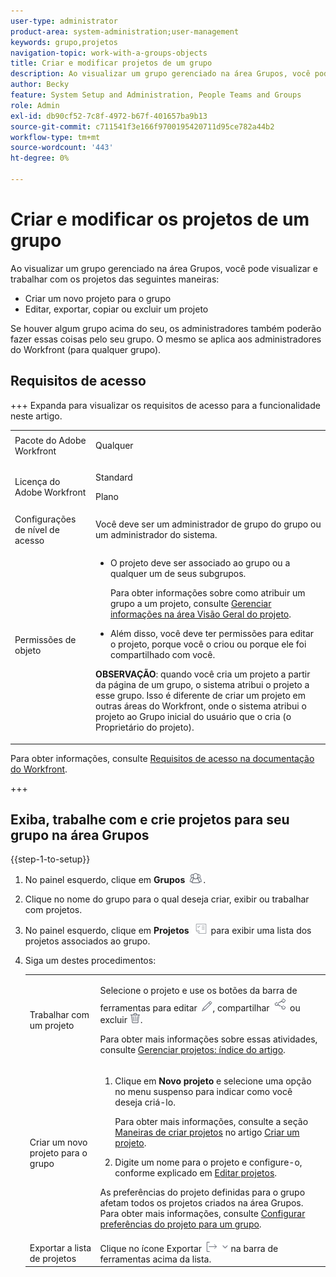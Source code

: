 ```yaml
---
user-type: administrator
product-area: system-administration;user-management
keywords: grupo,projetos
navigation-topic: work-with-a-groups-objects
title: Criar e modificar projetos de um grupo
description: Ao visualizar um grupo gerenciado na área Grupos, você pode criar, editar, exportar, copiar e excluir os projetos do grupo.
author: Becky
feature: System Setup and Administration, People Teams and Groups
role: Admin
exl-id: db90cf52-7c8f-4972-b67f-401657ba9b13
source-git-commit: c711541f3e166f9700195420711d95ce782a44b2
workflow-type: tm+mt
source-wordcount: '443'
ht-degree: 0%

---
```


# Criar e modificar os projetos de um grupo

Ao visualizar um grupo gerenciado na área Grupos, você pode visualizar e trabalhar com os projetos das seguintes maneiras:

* Criar um novo projeto para o grupo
* Editar, exportar, copiar ou excluir um projeto

Se houver algum grupo acima do seu, os administradores também poderão fazer essas coisas pelo seu grupo. O mesmo se aplica aos administradores do Workfront (para qualquer grupo).

## Requisitos de acesso

+++ Expanda para visualizar os requisitos de acesso para a funcionalidade neste artigo.

<table style="table-layout:auto"> 
 <col> 
 <col> 
 <tbody> 
  <tr> 
   <td>Pacote do Adobe Workfront</td> 
   <td><p>Qualquer</p></td> 
  </tr> 
  <tr> 
   <td>Licença do Adobe Workfront</td> 
   <td><p>Standard</p>
       <p>Plano</p></td>
  </tr>
  <tr>
   <td>Configurações de nível de acesso</td> 
   <td>Você deve ser um administrador de grupo do grupo ou um administrador do sistema.</td>
  </tr>
  <tr> 
   <td>Permissões de objeto</td>
   <td> 
    <ul> 
     <li> <p>O projeto deve ser associado ao grupo ou a qualquer um de seus subgrupos. </p> <p>Para obter informações sobre como atribuir um grupo a um projeto, consulte <a href="../../../manage-work/projects/manage-projects/understand-project-overview-area.md" class="MCXref xref">Gerenciar informações na área Visão Geral do projeto</a>.</p> </li> 
     <li> <p>Além disso, você deve ter permissões para editar o projeto, porque você o criou ou porque ele foi compartilhado com você.</p></li> 
    </ul>
    <p><b>OBSERVAÇÃO</b>: quando você cria um projeto a partir da página de um grupo, o sistema atribui o projeto a esse grupo. Isso é diferente de criar um projeto em outras áreas do Workfront, onde o sistema atribui o projeto ao Grupo inicial do usuário que o cria (o Proprietário do projeto).</p> </td>
  </tr>
 </tbody> 
</table>

Para obter informações, consulte [Requisitos de acesso na documentação do Workfront](/help/quicksilver/administration-and-setup/add-users/access-levels-and-object-permissions/access-level-requirements-in-documentation.md).

+++

## Exiba, trabalhe com e crie projetos para seu grupo na área Grupos

{{step-1-to-setup}}

1. No painel esquerdo, clique em **Grupos** ![Grupos](assets/groups-icon.png).

1. Clique no nome do grupo para o qual deseja criar, exibir ou trabalhar com projetos.
1. No painel esquerdo, clique em **Projetos** ![Projetos no menu principal](assets/projects-in-main-menu.png) para exibir uma lista dos projetos associados ao grupo.

1. Siga um destes procedimentos:

   <table style="table-layout:auto"> 
    <col> 
    <col> 
    <tbody> 
     <tr> 
      <td role="rowheader"> <p>Trabalhar com um projeto</p> </td> 
      <td> <p>Selecione o projeto e use os botões da barra de ferramentas para editar <img src="assets/edit-icon.png">, compartilhar <img src="assets/share-icon.png"> ou excluir <img src="assets/delete.png">.</p> <p>Para obter mais informações sobre essas atividades, consulte <a href="../../../manage-work/projects/manage-projects/manage-projects-overview.md" class="MCXref xref">Gerenciar projetos: índice do artigo</a>.</p> </td> 
     </tr> 
     <tr> 
      <td role="rowheader"> <p>Criar um novo projeto para o grupo</p> </td> 
      <td> 
       <ol> 
        <li value="1"> <p>Clique em <strong>Novo projeto</strong> e selecione uma opção no menu suspenso para indicar como você deseja criá-lo. </p> <p>Para obter mais informações, consulte a seção <a href="../../../manage-work/projects/create-projects/create-project.md#ways-to-create-projects" class="MCXref xref">Maneiras de criar projetos</a> no artigo <a href="../../../manage-work/projects/create-projects/create-project.md" class="MCXref xref">Criar um projeto</a>.</p> </li> 
        <li value="2">Digite um nome para o projeto e configure-o, conforme explicado em <a href="../../../manage-work/projects/manage-projects/edit-projects.md" class="MCXref xref">Editar projetos</a>.</li> 
       </ol> <p> As preferências do projeto definidas para o grupo afetam todos os projetos criados na área Grupos. Para obter mais informações, consulte <a href="../../../administration-and-setup/manage-groups/create-and-manage-groups/configure-project-preferences-group.md" class="MCXref xref">Configurar preferências do projeto para um grupo</a>.</p> </td> 
     </tr> 
     <tr> 
      <td role="rowheader">Exportar a lista de projetos</td> 
      <td>Clique no ícone Exportar <img src="assets/export.png"> na barra de ferramentas acima da lista.</td> 
     </tr> 
    </tbody> 
   </table>
